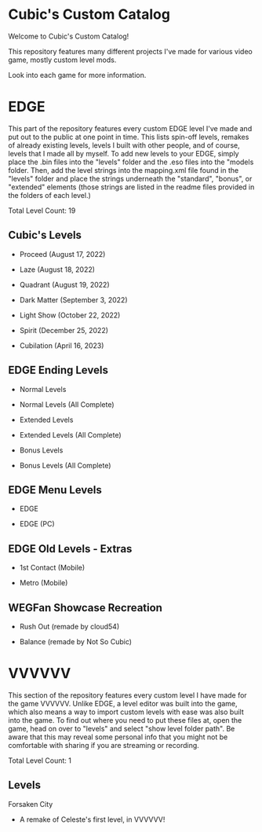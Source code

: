 # Cubic's Custom Catalog
Welcome to Cubic's Custom Catalog! 

This repository features many different projects I've made for various video game, mostly custom level mods.

Look into each game for more information.

# EDGE
This part of the repository features every custom EDGE level I've made and put out to the public at one point in time. This lists spin-off levels, remakes of already existing levels, levels I built with other people, and of course, levels that I made all by myself. To add new levels to your EDGE, simply place the .bin files into the "levels" folder and the .eso files into the "models folder. Then, add the level strings into the mapping.xml file found in the "levels" folder and place the strings underneath the "standard", "bonus", or "extended" elements (those strings are listed in the readme files provided in the folders of each level.)

Total Level Count: 19

## Cubic's Levels
* Proceed (August 17, 2022)

* Laze (August 18, 2022)

* Quadrant (August 19, 2022)

* Dark Matter (September 3, 2022)

* Light Show (October 22, 2022)

* Spirit (December 25, 2022)

* Cubilation (April 16, 2023)

## EDGE Ending Levels
* Normal Levels

* Normal Levels (All Complete)

* Extended Levels

* Extended Levels (All Complete)

* Bonus Levels

* Bonus Levels (All Complete)

## EDGE Menu Levels
* EDGE

* EDGE (PC)

## EDGE Old Levels - Extras
* 1st Contact (Mobile)

* Metro (Mobile)

## WEGFan Showcase Recreation
* Rush Out (remade by cloud54)

* Balance (remade by Not So Cubic)

# VVVVVV

This section of the repository features every custom level I have made for the game VVVVVV. Unlike EDGE, a level editor was built into the game, which also means a way to import custom levels with ease was also built into the game. To find out where you need to put these files at, open the game, head on over to "levels" and select "show level folder path". Be aware that this may reveal some personal info that you might not be comfortable with sharing if you are streaming or recording.

Total Level Count: 1

## Levels
Forsaken City
- A remake of Celeste's first level, in VVVVVV!
